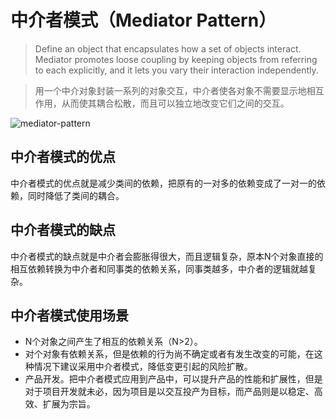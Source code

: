 # 中介者模式（Mediator Pattern）

> Define an object that encapsulates how a set of objects interact.
> Mediator promotes loose coupling by keeping objects from referring to each explicitly,
> and it lets you vary their interaction independently.

> 用一个中介对象封装一系列的对象交互，中介者使各对象不需要显示地相互作用，从而使其耦合松散，而且可以独立地改变它们之间的交互。

![mediator-pattern](mediator-pattern.svg)

## 中介者模式的优点

中介者模式的优点就是减少类间的依赖，把原有的一对多的依赖变成了一对一的依赖，同时降低了类间的耦合。

## 中介者模式的缺点

中介者模式的缺点就是中介者会膨胀得很大，而且逻辑复杂，原本N个对象直接的相互依赖转换为中介者和同事类的依赖关系，同事类越多，中介者的逻辑就越复杂。

## 中介者模式使用场景

* N个对象之间产生了相互的依赖关系（N>2）。
* 对个对象有依赖关系，但是依赖的行为尚不确定或者有发生改变的可能，在这种情况下建议采用中介者模式，降低变更引起的风险扩散。
* 产品开发。把中介者模式应用到产品中，可以提升产品的性能和扩展性，但是对于项目开发就未必，因为项目是以交互投产为目标，而产品则是以稳定、高效、扩展为宗旨。
